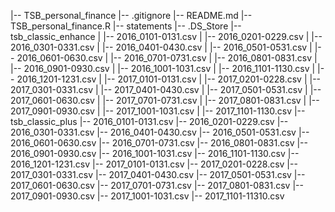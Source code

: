 |-- TSB_personal_finance
    |-- .gitignore
    |-- README.md
    |-- TSB_personal_finance.R
    |-- statements
        |-- .DS_Store
        |-- tsb_classic_enhance
        |   |-- 2016_0101-0131.csv
        |   |-- 2016_0201-0229.csv
        |   |-- 2016_0301-0331.csv
        |   |-- 2016_0401-0430.csv
        |   |-- 2016_0501-0531.csv
        |   |-- 2016_0601-0630.csv
        |   |-- 2016_0701-0731.csv
        |   |-- 2016_0801-0831.csv
        |   |-- 2016_0901-0930.csv
        |   |-- 2016_1001-1031.csv
        |   |-- 2016_1101-1130.csv
        |   |-- 2016_1201-1231.csv
        |   |-- 2017_0101-0131.csv
        |   |-- 2017_0201-0228.csv
        |   |-- 2017_0301-0331.csv
        |   |-- 2017_0401-0430.csv
        |   |-- 2017_0501-0531.csv
        |   |-- 2017_0601-0630.csv
        |   |-- 2017_0701-0731.csv
        |   |-- 2017_0801-0831.csv
        |   |-- 2017_0901-0930.csv
        |   |-- 2017_1001-1031.csv
        |   |-- 2017_1101-1130.csv
        |-- tsb_classic_plus
            |-- 2016_0101-0131.csv
            |-- 2016_0201-0229.csv
            |-- 2016_0301-0331.csv
            |-- 2016_0401-0430.csv
            |-- 2016_0501-0531.csv
            |-- 2016_0601-0630.csv
            |-- 2016_0701-0731.csv
            |-- 2016_0801-0831.csv
            |-- 2016_0901-0930.csv
            |-- 2016_1001-1031.csv
            |-- 2016_1101-1130.csv
            |-- 2016_1201-1231.csv
            |-- 2017_0101-0131.csv
            |-- 2017_0201-0228.csv
            |-- 2017_0301-0331.csv
            |-- 2017_0401-0430.csv
            |-- 2017_0501-0531.csv
            |-- 2017_0601-0630.csv
            |-- 2017_0701-0731.csv
            |-- 2017_0801-0831.csv
            |-- 2017_0901-0930.csv
            |-- 2017_1001-1031.csv
            |-- 2017_1101-11310.csv
